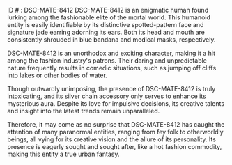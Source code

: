 ID # : DSC-MATE-8412
DSC-MATE-8412 is an enigmatic human found lurking among the fashionable elite of the mortal world. This humanoid entity is easily identifiable by its distinctive spotted-pattern face and signature jade earring adorning its ears. Both its head and mouth are consistently shrouded in blue bandana and medical masks, respectively.

DSC-MATE-8412 is an unorthodox and exciting character, making it a hit among the fashion industry's patrons. Their daring and unpredictable nature frequently results in comedic situations, such as jumping off cliffs into lakes or other bodies of water.

Though outwardly unimposing, the presence of DSC-MATE-8412 is truly intoxicating, and its silver chain accessory only serves to enhance its mysterious aura. Despite its love for impulsive decisions, its creative talents and insight into the latest trends remain unparalleled.

Therefore, it may come as no surprise that DSC-MATE-8412 has caught the attention of many paranormal entities, ranging from fey folk to otherworldly beings, all vying for its creative vision and the allure of its personality. Its presence is eagerly sought and sought after, like a hot fashion commodity, making this entity a true urban fantasy.